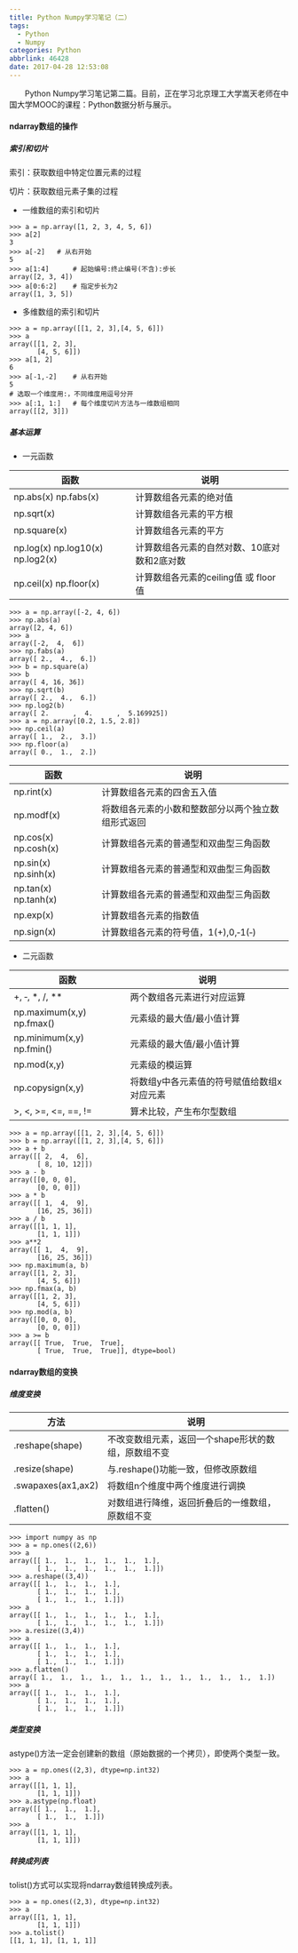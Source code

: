 ```yaml
---
title: Python Numpy学习笔记（二）
tags:
  - Python
  - Numpy
categories: Python
abbrlink: 46428
date: 2017-04-28 12:53:08
---
```


　　Python Numpy学习笔记第二篇。目前，正在学习北京理工大学嵩天老师在中国大学MOOC的课程：Python数据分析与展示。

<!--more-->

#### ndarray数组的操作

##### 索引和切片

索引：获取数组中特定位置元素的过程

切片：获取数组元素子集的过程

- 一维数组的索引和切片

```
>>> a = np.array([1, 2, 3, 4, 5, 6])
>>> a[2]
3
>>> a[-2]   # 从右开始
5
>>> a[1:4]      # 起始编号:终止编号(不含):步长
array([2, 3, 4])
>>> a[0:6:2]    # 指定步长为2
array([1, 3, 5])
```

- 多维数组的索引和切片

```
>>> a = np.array([[1, 2, 3],[4, 5, 6]])
>>> a
array([[1, 2, 3],
       [4, 5, 6]])
>>> a[1, 2]
6
>>> a[-1,-2]    # 从右开始
5
# 选取一个维度用:，不同维度用逗号分开
>>> a[:1, 1:]   # 每个维度切片方法与一维数组相同
array([[2, 3]])
```


##### 基本运算


- 一元函数

函数 | 说明
---|---
np.abs(x) np.fabs(x) | 计算数组各元素的绝对值
np.sqrt(x) | 计算数组各元素的平方根
np.square(x) | 计算数组各元素的平方
np.log(x) np.log10(x) np.log2(x) | 计算数组各元素的自然对数、10底对数和2底对数
np.ceil(x) np.floor(x) | 计算数组各元素的ceiling值 或 floor值

```
>>> a = np.array([-2, 4, 6])
>>> np.abs(a)
array([2, 4, 6])
>>> a
array([-2,  4,  6])
>>> np.fabs(a)
array([ 2.,  4.,  6.])
>>> b = np.square(a)
>>> b
array([ 4, 16, 36])
>>> np.sqrt(b)
array([ 2.,  4.,  6.])
>>> np.log2(b)
array([ 2.      ,  4.      ,  5.169925])
>>> a = np.array([0.2, 1.5, 2.8])
>>> np.ceil(a)
array([ 1.,  2.,  3.])
>>> np.floor(a)
array([ 0.,  1.,  2.])
```

函数 | 说明
---|---
np.rint(x) | 计算数组各元素的四舍五入值
np.modf(x) | 将数组各元素的小数和整数部分以两个独立数组形式返回
np.cos(x) np.cosh(x) | 计算数组各元素的普通型和双曲型三角函数
np.sin(x) np.sinh(x) | 计算数组各元素的普通型和双曲型三角函数
np.tan(x) np.tanh(x) | 计算数组各元素的普通型和双曲型三角函数
np.exp(x) | 计算数组各元素的指数值
np.sign(x) | 计算数组各元素的符号值，1(+),0,‐1(‐)


- 二元函数

函数 | 说明
---|---
+, ‐, *, /, ** | 两个数组各元素进行对应运算
np.maximum(x,y) np.fmax() | 元素级的最大值/最小值计算
np.minimum(x,y) np.fmin() | 元素级的最大值/最小值计算
np.mod(x,y) | 元素级的模运算
np.copysign(x,y) | 将数组y中各元素值的符号赋值给数组x对应元素
>, <, >=, <=, ==, != | 算术比较，产生布尔型数组

```
>>> a = np.array([[1, 2, 3],[4, 5, 6]])
>>> b = np.array([[1, 2, 3],[4, 5, 6]])
>>> a + b
array([[ 2,  4,  6],
       [ 8, 10, 12]])
>>> a - b
array([[0, 0, 0],
       [0, 0, 0]])
>>> a * b
array([[ 1,  4,  9],
       [16, 25, 36]])
>>> a / b
array([[1, 1, 1],
       [1, 1, 1]])
>>> a**2
array([[ 1,  4,  9],
       [16, 25, 36]])
>>> np.maximum(a, b)
array([[1, 2, 3],
       [4, 5, 6]])
>>> np.fmax(a, b)
array([[1, 2, 3],
       [4, 5, 6]])
>>> np.mod(a, b)
array([[0, 0, 0],
       [0, 0, 0]])
>>> a >= b
array([[ True,  True,  True],
       [ True,  True,  True]], dtype=bool)
```


#### ndarray数组的变换

##### 维度变换


方法 | 说明
---|---
.reshape(shape) | 不改变数组元素，返回一个shape形状的数组，原数组不变
.resize(shape) | 与.reshape()功能一致，但修改原数组
.swapaxes(ax1,ax2) | 将数组n个维度中两个维度进行调换
.flatten() | 对数组进行降维，返回折叠后的一维数组，原数组不变

```
>>> import numpy as np
>>> a = np.ones((2,6))
>>> a
array([[ 1.,  1.,  1.,  1.,  1.,  1.],
       [ 1.,  1.,  1.,  1.,  1.,  1.]])
>>> a.reshape((3,4))
array([[ 1.,  1.,  1.,  1.],
       [ 1.,  1.,  1.,  1.],
       [ 1.,  1.,  1.,  1.]])
>>> a
array([[ 1.,  1.,  1.,  1.,  1.,  1.],
       [ 1.,  1.,  1.,  1.,  1.,  1.]])
>>> a.resize((3,4))
>>> a
array([[ 1.,  1.,  1.,  1.],
       [ 1.,  1.,  1.,  1.],
       [ 1.,  1.,  1.,  1.]])
>>> a.flatten()
array([ 1.,  1.,  1.,  1.,  1.,  1.,  1.,  1.,  1.,  1.,  1.,  1.])
>>> a
array([[ 1.,  1.,  1.,  1.],
       [ 1.,  1.,  1.,  1.],
       [ 1.,  1.,  1.,  1.]])
```


##### 类型变换

astype()方法一定会创建新的数组（原始数据的一个拷贝），即使两个类型一致。

```
>>> a = np.ones((2,3), dtype=np.int32)
>>> a
array([[1, 1, 1],
       [1, 1, 1]])
>>> a.astype(np.float)
array([[ 1.,  1.,  1.],
       [ 1.,  1.,  1.]])
>>> a
array([[1, 1, 1],
       [1, 1, 1]])
```

##### 转换成列表

tolist()方式可以实现将ndarray数组转换成列表。

```
>>> a = np.ones((2,3), dtype=np.int32)
>>> a
array([[1, 1, 1],
       [1, 1, 1]])
>>> a.tolist()
[[1, 1, 1], [1, 1, 1]]
```
